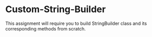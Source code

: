 # Custom-String-Builder

This assignment will require you to build StringBuilder class and its corresponding methods from scratch.
